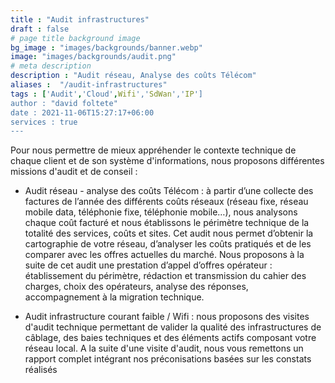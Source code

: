 ```yaml
---
title : "Audit infrastructures"
draft : false
# page title background image
bg_image : "images/backgrounds/banner.webp"
image: "images/backgrounds/audit.png"
# meta description
description : "Audit réseau, Analyse des coûts Télécom"
aliases :  "/audit-infrastructures"
tags : ['Audit','Cloud',Wifi','SdWan','IP']
author : "david foltete"
date : 2021-11-06T15:27:17+06:00
services : true
---
```


Pour nous permettre de mieux appréhender le contexte technique de chaque client et de son système d'informations, nous proposons différentes missions d'audit et de conseil :  

-	Audit réseau - analyse des coûts Télécom : à partir d’une collecte des factures de l’année des différents coûts réseaux (réseau fixe, réseau mobile data, téléphonie fixe, téléphonie mobile…), nous analysons chaque coût facturé et nous établissons le périmètre technique de la totalité des services, coûts et sites.
Cet audit nous permet d’obtenir la cartographie de votre réseau, d’analyser les coûts pratiqués et de les comparer avec les offres actuelles du marché. Nous proposons à la suite de cet audit une prestation d’appel d’offres opérateur : établissement du périmètre, rédaction et transmission du cahier des charges, choix des opérateurs, analyse des réponses, accompagnement à la migration technique.


-	Audit infrastructure courant faible / Wifi : nous proposons des visites d'audit technique permettant de valider la qualité des infrastructures de câblage, des baies techniques et des éléments actifs composant votre réseau local. A la suite d'une visite d'audit, nous vous remettons un rapport complet intégrant nos préconisations basées sur les constats réalisés
